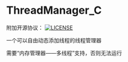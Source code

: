 # ThreadManager_C

附加开源协议：
[![LICENSE](https://img.shields.io/badge/license-Anti%20996-blue.svg)](https://github.com/KagurazakaYukie/996/blob/master/996%E5%8D%8F%E8%AE%AE)

一个可以自由动态添加线程的线程管理器

需要“内存管理器——多线程”支持，否则无法运行
